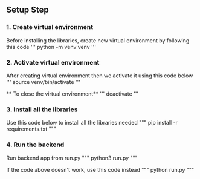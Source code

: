 
## Setup Step
### 1. Create virtual environment
Before installing the libraries, create new virtual environment by following this code
'''
  python -m venv venv
'''

### 2. Activate virtual environment
After creating virtual environment then we activate it using this code below
'''
  source venv/bin/activate
'''

** To close the virtual environment**
'''
  deactivate
'''

### 3. Install all the libraries
Use this code below to install all the libraries needed
"""
  pip install -r requirements.txt
"""


### 4. Run the backend
Run backend app from run.py
"""
  python3 run.py
"""

If the code above doesn't work, use this code instead
"""
  python run.py
"""

